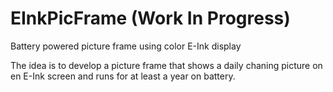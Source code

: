 # EInkPicFrame (Work In Progress)
Battery powered picture frame using color E-Ink display

The idea is to develop a picture frame that shows a daily chaning picture on en E-Ink screen and runs for at least a year on battery.